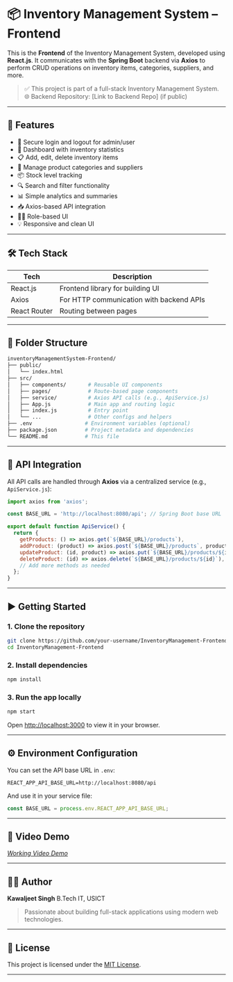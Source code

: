 # 📦 Inventory Management System – Frontend

This is the **Frontend** of the Inventory Management System, developed using **React.js**. It communicates with the **Spring Boot** backend via **Axios** to perform CRUD operations on inventory items, categories, suppliers, and more.

> ✅ This project is part of a full-stack Inventory Management System.  
> 🌐 Backend Repository: [Link to Backend Repo] (if public)

---

## 🚀 Features

- 🔐 Secure login and logout for admin/user
- 📄 Dashboard with inventory statistics
- 📋 Add, edit, delete inventory items
- 🧾 Manage product categories and suppliers
- 📦 Stock level tracking
- 🔍 Search and filter functionality
- 📊 Simple analytics and summaries
- 📥 Axios-based API integration
- 🧑‍💼 Role-based UI 
- 💡 Responsive and clean UI

---

## 🛠️ Tech Stack

| Tech             | Description                                |
|------------------|--------------------------------------------|
| React.js         | Frontend library for building UI           |
| Axios            | For HTTP communication with backend APIs   |
| React Router     | Routing between pages                      |


---

## 📁 Folder Structure

```bash
inventoryManagementSystem-Frontend/
├── public/
│   └── index.html
├── src/
│   ├── components/       # Reusable UI components
│   ├── pages/            # Route-based page components
│   ├── service/          # Axios API calls (e.g., ApiService.js)
│   ├── App.js            # Main app and routing logic
│   ├── index.js          # Entry point
│   └── ...               # Other configs and helpers
├── .env                 # Environment variables (optional)
├── package.json         # Project metadata and dependencies
└── README.md            # This file
````

---

## 🔗 API Integration

All API calls are handled through **Axios** via a centralized service (e.g., `ApiService.js`):

```javascript
import axios from 'axios';

const BASE_URL = 'http://localhost:8080/api'; // Spring Boot base URL

export default function ApiService() {
  return {
    getProducts: () => axios.get(`${BASE_URL}/products`),
    addProduct: (product) => axios.post(`${BASE_URL}/products`, product),
    updateProduct: (id, product) => axios.put(`${BASE_URL}/products/${id}`, product),
    deleteProduct: (id) => axios.delete(`${BASE_URL}/products/${id}`),
    // Add more methods as needed
  };
}
```

---

## ▶️ Getting Started

### 1. Clone the repository

```bash
git clone https://github.com/your-username/InventoryManagement-Frontend.git
cd InventoryManagement-Frontend
```

### 2. Install dependencies

```bash
npm install
```

### 3. Run the app locally

```bash
npm start
```

Open [http://localhost:3000](http://localhost:3000) to view it in your browser.

---

## ⚙️ Environment Configuration

You can set the API base URL in `.env`:

```env
REACT_APP_API_BASE_URL=http://localhost:8080/api
```

And use it in your service file:

```js
const BASE_URL = process.env.REACT_APP_API_BASE_URL;
```

---

## 📸 Video Demo 

[*Working Video Demo*](https://drive.google.com/file/d/1vyRnnaiDdb_a0A1aeWWDKlFr-xwbrKGD/view?usp=sharing)

---

## 🧑‍💻 Author

**Kawaljeet Singh**
B.Tech IT, USICT

> Passionate about building full-stack applications using modern web technologies.

---

## 📄 License

This project is licensed under the [MIT License](LICENSE).

---


